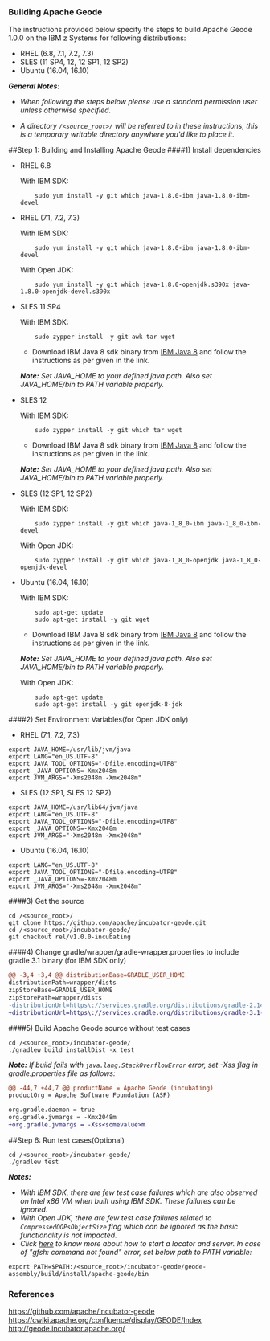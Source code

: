 <!---PACKAGE:Apache Geode--->
<!---DISTRO:SLES 12:1.0.0--->
<!---DISTRO:RHEL 7.1:1.0.0--->
<!---DISTRO:Ubuntu 16.x:1.0.0--->

### Building Apache Geode

The instructions provided below specify the steps to build Apache Geode 1.0.0 on the IBM z Systems for following distributions:  
*	RHEL (6.8, 7.1, 7.2, 7.3)  
*	SLES (11 SP4, 12, 12 SP1, 12 SP2)  
*	Ubuntu (16.04, 16.10)  

_**General Notes:**_  
* _When following the steps below please use a standard permission user unless otherwise specified._

* _A directory `/<source_root>/` will be referred to in these instructions, this is a temporary writable directory anywhere you'd like to place it._

##Step 1: Building and Installing Apache Geode
####1) Install dependencies  

  * RHEL 6.8
  
	With IBM SDK:
		
			sudo yum install -y git which java-1.8.0-ibm java-1.8.0-ibm-devel

  * RHEL (7.1, 7.2, 7.3)
  
    With IBM SDK:
		
			sudo yum install -y git which java-1.8.0-ibm java-1.8.0-ibm-devel
			
    With Open JDK:
		
			sudo yum install -y git which java-1.8.0-openjdk.s390x java-1.8.0-openjdk-devel.s390x	
  
  * SLES 11 SP4
  
	With IBM SDK:
			
			sudo zypper install -y git awk tar wget
			
	*  Download IBM Java 8 sdk binary from [IBM Java 8](http://www.ibm.com/developerworks/java/jdk/linux/download.html) and follow the instructions as per given in the link.
	
	_**Note:** Set JAVA_HOME to your defined java path. Also set JAVA_HOME/bin to PATH variable properly._
	
  * SLES 12
  
	With IBM SDK:
			
			sudo zypper install -y git which tar wget
			
	*  Download IBM Java 8 sdk binary from [IBM Java 8](http://www.ibm.com/developerworks/java/jdk/linux/download.html) and follow the instructions as per given in the link.
	
	_**Note:** Set JAVA_HOME to your defined java path. Also set JAVA_HOME/bin to PATH variable properly._
  
  * SLES (12 SP1, 12 SP2)
  
	With IBM SDK:
			
			sudo zypper install -y git which java-1_8_0-ibm java-1_8_0-ibm-devel
			
	With Open JDK:
		
			sudo zypper install -y git which java-1_8_0-openjdk java-1_8_0-openjdk-devel
		
  * Ubuntu (16.04, 16.10)
  
	With IBM SDK:
			
			sudo apt-get update
			sudo apt-get install -y git wget
	
	*  Download IBM Java 8 sdk binary from [IBM Java 8](http://www.ibm.com/developerworks/java/jdk/linux/download.html) and follow the instructions as per given in the link.
	
	_**Note:** Set JAVA_HOME to your defined java path. Also set JAVA_HOME/bin to PATH variable properly._

	With Open JDK:
		
			sudo apt-get update
			sudo apt-get install -y git openjdk-8-jdk
			

####2) Set Environment Variables(for Open JDK only)

  * RHEL (7.1, 7.2, 7.3)
  ```
  export JAVA_HOME=/usr/lib/jvm/java
  export LANG="en_US.UTF-8"
  export JAVA_TOOL_OPTIONS="-Dfile.encoding=UTF8"
  export _JAVA_OPTIONS=-Xmx2048m
  export JVM_ARGS="-Xms2048m -Xmx2048m"
  ```  
    
  * SLES (12 SP1, SLES 12 SP2)
  ```
  export JAVA_HOME=/usr/lib64/jvm/java
  export LANG="en_US.UTF-8"
  export JAVA_TOOL_OPTIONS="-Dfile.encoding=UTF8"
  export _JAVA_OPTIONS=-Xmx2048m
  export JVM_ARGS="-Xms2048m -Xmx2048m"
  ```

  * Ubuntu (16.04, 16.10)
  ```
  export LANG="en_US.UTF-8"
  export JAVA_TOOL_OPTIONS="-Dfile.encoding=UTF8"
  export _JAVA_OPTIONS=-Xmx2048m
  export JVM_ARGS="-Xms2048m -Xmx2048m"
  ```

####3) Get the source
  ```
  cd /<source_root>/
  git clone https://github.com/apache/incubator-geode.git
  cd /<source_root>/incubator-geode/
  git checkout rel/v1.0.0-incubating
  ```

####4) Change gradle/wrapper/gradle-wrapper.properties to include gradle 3.1 binary (for IBM SDK only)  
```diff  
@@ -3,4 +3,4 @@ distributionBase=GRADLE_USER_HOME
distributionPath=wrapper/dists
zipStoreBase=GRADLE_USER_HOME
zipStorePath=wrapper/dists
-distributionUrl=https\://services.gradle.org/distributions/gradle-2.14.1-bin.zip
+distributionUrl=https\://services.gradle.org/distributions/gradle-3.1-bin.zip
```

####5) Build Apache Geode source without test cases  
  ```
  cd /<source_root>/incubator-geode/
  ./gradlew build installDist -x test
  ```
  
_**Note:** If build fails with `java.lang.StackOverflowError` error, set -Xss flag in gradle.properties file as follows:_

```diff
@@ -44,7 +44,7 @@ productName = Apache Geode (incubating)
productOrg = Apache Software Foundation (ASF)

org.gradle.daemon = true
org.gradle.jvmargs = -Xmx2048m
+org.gradle.jvmargs = -Xss<somevalue>m

```
	
##Step 6: Run test cases(Optional)  
  ```
  cd /<source_root>/incubator-geode/
  ./gradlew test
  ```  

_**Notes:**_
  * _With IBM SDK, there are few test case failures which are also observed on Intel x86 VM when built using IBM SDK. These failures can be ignored._  
  * _With Open JDK, there are few test case failures related to `CompressedOOPsObjectSize` flag which can be ignored as the basic functionality is not impacted._  
  * _Click [here](https://github.com/apache/incubator-geode/blob/rel/v1.0.0-incubating/README.md) to know more about how to start a locator and server. In case of "gfsh: command not found" error, set below path to PATH variable:_ 

  ```
  export PATH=$PATH:/<source_root>/incubator-geode/geode-assembly/build/install/apache-geode/bin
  ```

### References  
https://github.com/apache/incubator-geode  
https://cwiki.apache.org/confluence/display/GEODE/Index
http://geode.incubator.apache.org/
